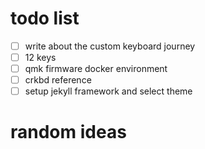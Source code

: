 # todo list
- [ ] write about the custom keyboard journey
- [ ] 12 keys
- [ ] qmk firmware docker environment
- [ ] crkbd reference
- [ ] setup jekyll framework and select theme

# random ideas
